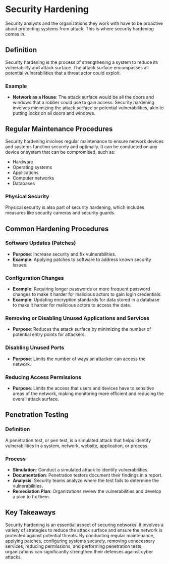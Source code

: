 # Security Hardening

Security analysts and the organizations they work with have to be proactive about protecting systems from attack. This is where security hardening comes in.

## Definition
Security hardening is the process of strengthening a system to reduce its vulnerability and attack surface. The attack surface encompasses all potential vulnerabilities that a threat actor could exploit.

### Example
- **Network as a House**: The attack surface would be all the doors and windows that a robber could use to gain access. Security hardening involves minimizing the attack surface or potential vulnerabilities, akin to putting locks on all doors and windows.

## Regular Maintenance Procedures
Security hardening involves regular maintenance to ensure network devices and systems function securely and optimally. It can be conducted on any device or system that can be compromised, such as:
- Hardware
- Operating systems
- Applications
- Computer networks
- Databases

### Physical Security
Physical security is also part of security hardening, which includes measures like security cameras and security guards.

## Common Hardening Procedures
### Software Updates (Patches)
- **Purpose**: Increase security and fix vulnerabilities.
- **Example**: Applying patches to software to address known security issues.

### Configuration Changes
- **Example**: Requiring longer passwords or more frequent password changes to make it harder for malicious actors to gain login credentials.
- **Example**: Updating encryption standards for data stored in a database to make it harder for malicious actors to access the data.

### Removing or Disabling Unused Applications and Services
- **Purpose**: Reduces the attack surface by minimizing the number of potential entry points for attackers.

### Disabling Unused Ports
- **Purpose**: Limits the number of ways an attacker can access the network.

### Reducing Access Permissions
- **Purpose**: Limits the access that users and devices have to sensitive areas of the network, making monitoring more efficient and reducing the overall attack surface.

## Penetration Testing
### Definition
A penetration test, or pen test, is a simulated attack that helps identify vulnerabilities in a system, network, website, application, or process.

### Process
- **Simulation**: Conduct a simulated attack to identify vulnerabilities.
- **Documentation**: Penetration testers document their findings in a report.
- **Analysis**: Security teams analyze where the test fails to determine the vulnerabilities.
- **Remediation Plan**: Organizations review the vulnerabilities and develop a plan to fix them.

## Key Takeaways
Security hardening is an essential aspect of securing networks. It involves a variety of strategies to reduce the attack surface and ensure the network is protected against potential threats. By conducting regular maintenance, applying patches, configuring systems securely, removing unnecessary services, reducing permissions, and performing penetration tests, organizations can significantly strengthen their defenses against cyber attacks.